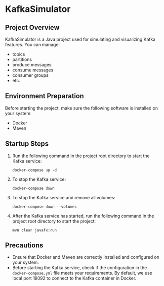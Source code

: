 # KafkaSimulator

## Project Overview
KafkaSimulator is a Java project used for simulating and visualizing Kafka features. You can manage:
- topics
- partitions
- produce messages
- consume messages
- consumer groups
- etc.

## Environment Preparation
Before starting the project, make sure the following software is installed on your system:
- Docker
- Maven

## Startup Steps
1. Run the following command in the project root directory to start the Kafka service:
   ```
   docker-compose up -d
   ```
2. To stop the Kafka service:
   ```
   docker-compose down
   ```
3. To stop the Kafka service and remove all volumes:
   ```
   docker-compose down --volumes
   ```

2. After the Kafka service has started, run the following command in the project root directory to start the project:
   ```
   mvn clean javafx:run
   ```

## Precautions
- Ensure that Docker and Maven are correctly installed and configured on your system.
- Before starting the Kafka service, check if the configuration in the `docker-compose.yml` file meets your requirements. By default, we use local port 19092 to connect to the Kafka container in Docker.
